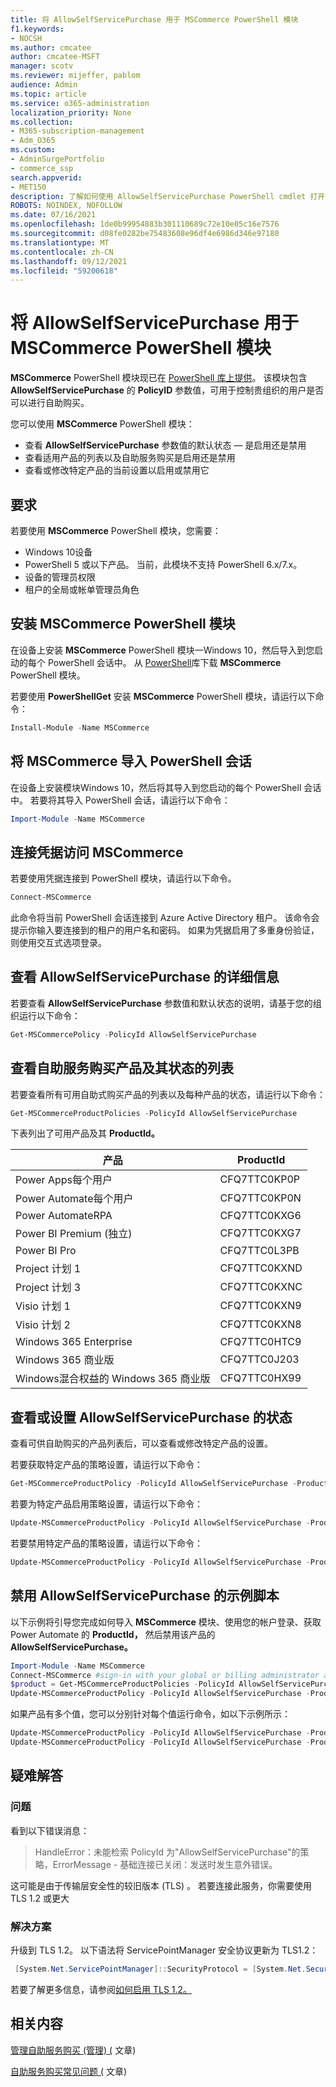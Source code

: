 ```yaml
---
title: 将 AllowSelfServicePurchase 用于 MSCommerce PowerShell 模块
f1.keywords:
- NOCSH
ms.author: cmcatee
author: cmcatee-MSFT
manager: scotv
ms.reviewer: mijeffer, pablom
audience: Admin
ms.topic: article
ms.service: o365-administration
localization_priority: None
ms.collection:
- M365-subscription-management
- Adm_O365
ms.custom:
- AdminSurgePortfolio
- commerce_ssp
search.appverid:
- MET150
description: 了解如何使用 AllowSelfServicePurchase PowerShell cmdlet 打开或关闭自助服务购买。
ROBOTS: NOINDEX, NOFOLLOW
ms.date: 07/16/2021
ms.openlocfilehash: 1de0b99954883b301110689c72e10e05c16e7576
ms.sourcegitcommit: d08fe0282be75483608e96df4e6986d346e97180
ms.translationtype: MT
ms.contentlocale: zh-CN
ms.lasthandoff: 09/12/2021
ms.locfileid: "59200618"
---
```

# <a name="use-allowselfservicepurchase-for-the-mscommerce-powershell-module"></a>将 AllowSelfServicePurchase 用于 MSCommerce PowerShell 模块

**MSCommerce** PowerShell 模块现已在 [PowerShell 库上提供](https://aka.ms/allowselfservicepurchase-powershell-gallery)。 该模块包含 **AllowSelfServicePurchase** 的 **PolicyID** 参数值，可用于控制贵组织的用户是否可以进行自助购买。

您可以使用 **MSCommerce** PowerShell 模块：

- 查看 **AllowSelfServicePurchase** 参数值的默认状态 — 是启用还是禁用
- 查看适用产品的列表以及自助服务购买是启用还是禁用
- 查看或修改特定产品的当前设置以启用或禁用它

## <a name="requirements"></a>要求

若要使用 **MSCommerce** PowerShell 模块，您需要：

- Windows 10设备
- PowerShell 5 或以下产品。 当前，此模块不支持 PowerShell 6.x/7.x。
- 设备的管理员权限
- 租户的全局或帐单管理员角色

## <a name="install-the-mscommerce-powershell-module"></a>安装 MSCommerce PowerShell 模块

在设备上安装 **MSCommerce** PowerShell 模块一Windows 10，然后导入到您启动的每个 PowerShell 会话中。 从 [PowerShell](https://aka.ms/allowselfservicepurchase-powershell-gallery)库下载 **MSCommerce** PowerShell 模块。

若要使用 **PowerShellGet** 安装 **MSCommerce** PowerShell 模块，请运行以下命令：

```powershell
Install-Module -Name MSCommerce
```

## <a name="import-mscommerce-into-the-powershell-session"></a>将 MSCommerce 导入 PowerShell 会话

在设备上安装模块Windows 10，然后将其导入到您启动的每个 PowerShell 会话中。 若要将其导入 PowerShell 会话，请运行以下命令：

```powershell
Import-Module -Name MSCommerce
```

## <a name="connect-to-mscommerce-with-your-credentials"></a>连接凭据访问 MSCommerce

若要使用凭据连接到 PowerShell 模块，请运行以下命令。

```powershell
Connect-MSCommerce
```

此命令将当前 PowerShell 会话连接到 Azure Active Directory 租户。 该命令会提示你输入要连接到的租户的用户名和密码。 如果为凭据启用了多重身份验证，则使用交互式选项登录。

## <a name="view-details-for-allowselfservicepurchase"></a>查看 AllowSelfServicePurchase 的详细信息

若要查看 **AllowSelfServicePurchase** 参数值和默认状态的说明，请基于您的组织运行以下命令：

```powershell
Get-MSCommercePolicy -PolicyId AllowSelfServicePurchase
```

## <a name="view-a-list-of-self-service-purchase-products-and-their-status"></a>查看自助服务购买产品及其状态的列表

若要查看所有可用自助式购买产品的列表以及每种产品的状态，请运行以下命令：

```powershell
Get-MSCommerceProductPolicies -PolicyId AllowSelfServicePurchase
```

下表列出了可用产品及其 **ProductId。**

| 产品 | ProductId |
|-----------------------------|--------------|
| Power Apps每个用户 | CFQ7TTC0KP0P |
| Power Automate每个用户 | CFQ7TTC0KP0N |
| Power AutomateRPA | CFQ7TTC0KXG6  |
| Power BI Premium (独立)  | CFQ7TTC0KXG7  |
| Power BI Pro | CFQ7TTC0L3PB |
| Project 计划 1 | CFQ7TTC0KXND |
| Project 计划 3 | CFQ7TTC0KXNC |
| Visio 计划 1 | CFQ7TTC0KXN9 |
| Visio 计划 2 | CFQ7TTC0KXN8 |
| Windows 365 Enterprise | CFQ7TTC0HTC9 |
| Windows 365 商业版 | CFQ7TTC0J203 |
| Windows混合权益的 Windows 365 商业版 | CFQ7TTC0HX99 |
## <a name="view-or-set-the-status-for-allowselfservicepurchase"></a>查看或设置 AllowSelfServicePurchase 的状态

查看可供自助购买的产品列表后，可以查看或修改特定产品的设置。

若要获取特定产品的策略设置，请运行以下命令：

```powershell
Get-MSCommerceProductPolicy -PolicyId AllowSelfServicePurchase -ProductId CFQ7TTC0KP0N
```

若要为特定产品启用策略设置，请运行以下命令：

```powershell
Update-MSCommerceProductPolicy -PolicyId AllowSelfServicePurchase -ProductId CFQ7TTC0KP0N -Enabled $True
```

若要禁用特定产品的策略设置，请运行以下命令：

```powershell
Update-MSCommerceProductPolicy -PolicyId AllowSelfServicePurchase -ProductId CFQ7TTC0KP0N -Enabled $False
```

## <a name="example-script-to-disable-allowselfservicepurchase"></a>禁用 AllowSelfServicePurchase 的示例脚本

以下示例将引导您完成如何导入 **MSCommerce** 模块、使用您的帐户登录、获取 Power Automate 的 **ProductId，** 然后禁用该产品的 **AllowSelfServicePurchase。**

```powershell
Import-Module -Name MSCommerce
Connect-MSCommerce #sign-in with your global or billing administrator account when prompted
$product = Get-MSCommerceProductPolicies -PolicyId AllowSelfServicePurchase | where {$_.ProductName -match 'Power Automate'}
Update-MSCommerceProductPolicy -PolicyId AllowSelfServicePurchase -ProductId $product.ProductID -Enabled $false
```

如果产品有多个值，您可以分别针对每个值运行命令，如以下示例所示：

```powershell
Update-MSCommerceProductPolicy -PolicyId AllowSelfServicePurchase -ProductId $product[0].ProductID -Enabled $false
Update-MSCommerceProductPolicy -PolicyId AllowSelfServicePurchase -ProductId $product[1].ProductID -Enabled $false
```


## <a name="troubleshooting"></a>疑难解答

### <a name="problem"></a>问题

看到以下错误消息：

> HandleError：未能检索 PolicyId 为"AllowSelfServicePurchase"的策略，ErrorMessage - 基础连接已关闭：发送时发生意外错误。

这可能是由于传输层安全性的较旧版本 (TLS) 。 若要连接此服务，你需要使用 TLS 1.2 或更大

### <a name="solution"></a>解决方案

升级到 TLS 1.2。 以下语法将 ServicePointManager 安全协议更新为 TLS1.2：

```powershell
 [System.Net.ServicePointManager]::SecurityProtocol = [System.Net.SecurityProtocolType]::Tls12
```

若要了解更多信息，请参阅[如何启用 TLS 1.2。](/mem/configmgr/core/plan-design/security/enable-tls-1-2)

<!--
## Uninstall the MSCommerce module

Before you uninstall the MSCommerce module, close your current PowerShell session, then open a new session with admin rights.

To remove the **MSCommerce** PowerShell module from your computer, run the following command:

```powershell
Uninstall-Module -Name MSCommerce
```-->

## <a name="related-content"></a>相关内容

[管理自助服务购买 (管理)  (](manage-self-service-purchases-admins.md) 文章) 

[自助服务购买常见问题 (](self-service-purchase-faq.yml) 文章) 
